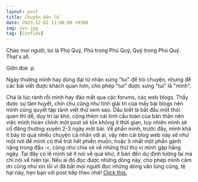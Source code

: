 ```yaml
---
layout: post
title: Chuyện bên lề
date: 2023-12-02 11:00:00 +0300
img: ovv.jpg
tag: [Confide]
---
```

Chào mọi người, tui là Phú Quý, Phú trong Phú Quý, Quý trong Phú Quý. That's all. 

Giỡn đok :p 

Ngày thường mình hay dùng đại từ nhân xưng "tui" để trò chuyện, nhưng để các bài viết được khách quan hơn, cho phép "tui" được xưng "tui" là "mình". 

Chả là lúc rảnh rỗi mình hay đảo mắt qua các forums, các web blogs. Thấy được sự tâm huyết, chỉn chu cũng như tính giải trí của mấy bài blogs nên mình cũng quyết tập tành viết thử xem sao. Dẫu biết là bắt đầu một thói quen thì dễ, duy trì lại khó, cộng thêm cái tính cầu toàn của bản thân nên việc mình hoàn chỉnh một post sẽ tốn không ít thời gian, tuy nhiên mình sẽ cố đăng thường xuyên 2-3 ngày một bài.
Về phần mình, trước đây, mình khá ít bày tỏ quá nhiều chuyện cá nhân với ai, vậy nên cái blog web này sẽ như một nơi để mình có thể trút hết phiền muộn, hoặc ít nhất một phần gánh nặng trong đầu :<, cũng như chia sẻ về những thứ thú vị mình gặp hằng ngày. Tại đây có lẽ mình sẽ ít nói về quá khứ, ít bàn đến dự định tương lai mà chỉ nói về hiện tại. Nếu ai đó đọc được những dòng này, cho phép mình cảm ơn cũng như xin lỗi vì đã bắt mọi người đọc những dòng văn lủng củng, tệ hại này, hẹn bạn với post tiếp theo nhé!
[Click this.](google.com)
